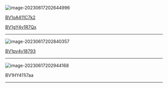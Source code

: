 ![image-20230617202644996](https://guanruiqiang.oss-cn-beijing.aliyuncs.com/image-20230617202644996.png)



[BV1oA411C7k2]()

 [BV1gY4y1R7Qx]()

---



![image-20230617202840357](https://guanruiqiang.oss-cn-beijing.aliyuncs.com/image-20230617202840357.png)

[BV1pv4y18793]()

---



![image-20230617202944168](https://guanruiqiang.oss-cn-beijing.aliyuncs.com/image-20230617202944168.png)

BV1HY411i7aa

---

